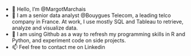 - 👋 Hello, I’m @MargotMarchais
- 👀 I am a senior data analyst @Bouygues Telecom, a leading telco company in France. At work, I use mostly SQL and Tableau to retrieve, analyze and visualize data.
- 🌱 I am using Github as a way to refresh my programming skills in R and Python, and experiment code on side projects.
- 📫 Feel free to contact me on Linkedin

<!---
MargotMarchais/MargotMarchais is a ✨ special ✨ repository because its `README.md` (this file) appears on your GitHub profile.
You can click the Preview link to take a look at your changes.
--->
